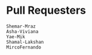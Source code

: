 # Pull Requesters

<!--Add you name here-->
```
Shemar-Mraz
Asha-Viviana
Yae-Mik
Shamal-Lakshan
MircoFernando
```
